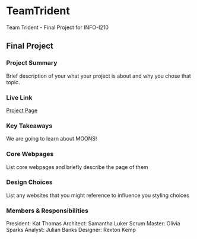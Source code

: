 # TeamTrident
Team Trident - Final Project for INFO-I210

## Final Project

### Project Summary

Brief description of your what your project is about and why you chose that topic.

### Live Link

[Project Page](https://kat-thomas.github.io/TeamTrident/)  

### Key Takeaways

We are going to learn about MOONS!

### Core Webpages

List core webpages and briefly describe the page of them

### Design Choices 

List any websites that you might reference to influence you styling choices

### Members & Responsibilities
President: Kat Thomas
Architect: Samantha Luker
Scrum Master: Olivia Sparks
Analyst: Julian Banks
Designer: Rexton Kemp
